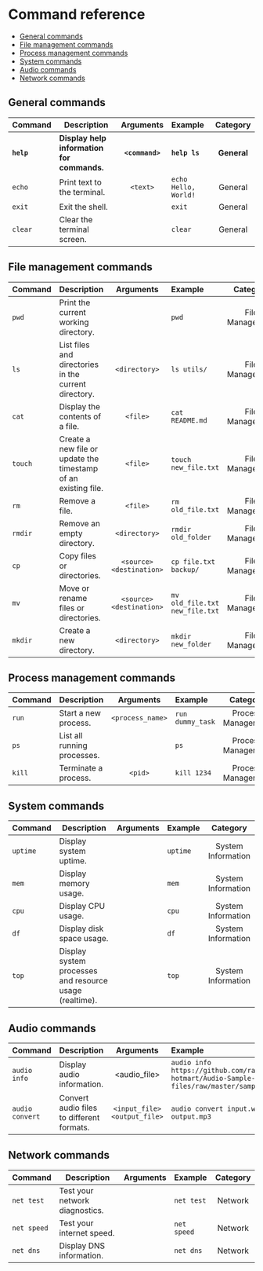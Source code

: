 # Command reference

- [General commands](#general-commands)
- [File management commands](#file-management-commands)
- [Process management commands](#process-management-commands)
- [System commands](#system-commands)
- [Audio commands](#audio-commands)
- [Network commands](#network-commands)

## General commands

| Command | Description | Arguments | Example | Category |
| ------- | ----------- | :---------: | :------- | :-------: |
| **`help`** | **Display help information for commands.** | **`<command>`** | **`help ls`** | **General** |
| `echo` | Print text to the terminal. | `<text>` | `echo Hello, World!` | General |
| `exit` | Exit the shell. | | `exit` | General |
| `clear` | Clear the terminal screen. | | `clear` | General |


## File management commands
| Command | Description | Arguments | Example | Category |
| ------- | ----------- | :---------: | :------- | :-------: |
| `pwd` | Print the current working directory. | | `pwd` | File Management |
| `ls` | List files and directories in the current directory. | `<directory>` | `ls utils/`  | File Management |
| `cat` | Display the contents of a file. | `<file>` | `cat README.md` | File Management |
| `touch` | Create a new file or update the timestamp of an existing file. | `<file>` | `touch new_file.txt` | File Management |
| `rm` | Remove a file. | `<file>` | `rm old_file.txt` | File Management |
| `rmdir` | Remove an empty directory. | `<directory>` | `rmdir old_folder` | File Management |
| `cp` | Copy files or directories. | `<source> <destination>` | `cp file.txt backup/` | File Management |
| `mv` | Move or rename files or directories. | `<source> <destination>` | `mv old_file.txt new_file.txt` | File Management |
| `mkdir` | Create a new directory. | `<directory>` | `mkdir new_folder` | File Management |


## Process management commands

| Command | Description | Arguments | Example | Category |
| ------- | ----------- | :---------: | :------- | :-------: |
| `run` | Start a new process. | `<process_name>` | `run dummy_task` | Process Management |
| `ps` | List all running processes. | | `ps` | Process Management |
| `kill` | Terminate a process. | `<pid>` | `kill 1234` | Process Management |

## System commands

| Command | Description | Arguments | Example | Category |
| ------- | ----------- | :---------: | :------- | :-------: |
| `uptime` | Display system uptime. | | `uptime` | System Information |
| `mem` | Display memory usage. | | `mem` | System Information |
| `cpu` | Display CPU usage. | | `cpu` | System Information |
| `df` | Display disk space usage. | | `df` | System Information |
| `top` | Display system processes and resource usage (realtime). | | `top` | System Information |

## Audio commands

| Command | Description | Arguments | Example | Category |
| ------- | ----------- | :---------: | :------- | :-------: |
| `audio info` | Display audio information. | <audio_file> | `audio info https://github.com/rafaelreis-hotmart/Audio-Sample-files/raw/master/sample.wav` | Audio |
| `audio convert` | Convert audio files to different formats. | `<input_file> <output_file>` | `audio convert input.wav output.mp3` | Audio |

## Network commands
| Command | Description | Arguments | Example | Category |
| ------- | ----------- | :---------: | :------- | :-------: |
| `net test` | Test your network diagnostics. | | `net test` | Network |
| `net speed` | Test your internet speed. | | `net speed` | Network |
| `net dns` | Display DNS information. | | `net dns` | Network |

